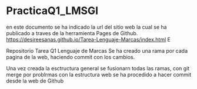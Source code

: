 # PracticaQ1_LMSGI
en este documento se ha indicado la url del sitio web la cual se ha publicado a traves de la herramienta Pages de Github.
https://desireesanas.github.io/Tarea-Lenguaje-Marcas/index.html
E

Repositorio Tarea Q1 Lenguaje de Marcas 
Se ha creado una rama por cada pagina de la web, haciendo commit con los cambios.

Una vez creada la esctructura general se fusionarn todas las ramas, con git merge 
por problrmas con la estructura web se ha procedido a hacer commit desde la web de Github
